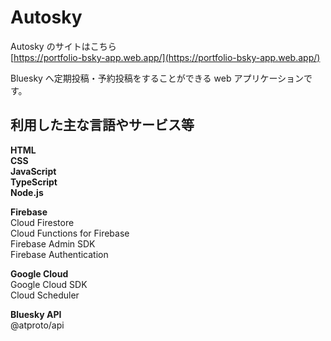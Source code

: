 # Autosky

Autosky のサイトはこちら\
[https://portfolio-bsky-app.web.app/](https://portfolio-bsky-app.web.app/)

Bluesky へ定期投稿・予約投稿をすることができる web アプリケーションです。

## 利用した主な言語やサービス等

**HTML**\
**CSS**\
**JavaScript**\
**TypeScript**\
**Node.js**

**Firebase**\
Cloud Firestore\
Cloud Functions for Firebase\
Firebase Admin SDK\
Firebase Authentication

**Google Cloud**\
Google Cloud SDK\
Cloud Scheduler

**Bluesky API**\
@atproto/api
